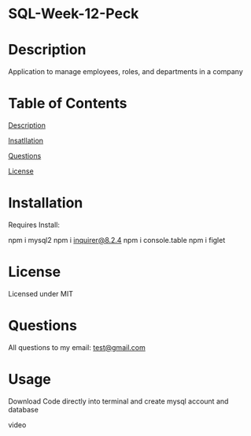 # SQL-Week-12-Peck


# Description
Application to manage employees, roles, and departments in a company

# Table of Contents
[Description](#Description)

[Insatllation](#Installation)

[Questions](#Questions)

[License](#License)

# Installation

Requires Install:

npm i mysql2
npm i inquirer@8.2.4
npm i console.table
npm i figlet

# License

Licensed under MIT



# Questions

All questions to my email: test@gmail.com

# Usage

Download Code directly into terminal and create mysql account and database

video
